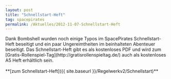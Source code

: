 ```yaml
---
layout: post
title: "Schnellstart-Heft"
tag: spacepirates
permalink: /Aktuelles/2012-11-07-Schnellstart-Heft
---
```


<p>Dank Bombshell wurden noch einige Typos im SpacePirates Schnellstart-Heft beseitigt und ein paar Ungereimtheiten im beinhalteten Abenteuer beseitigt. Das Schnellstart-Heft gibt es als kostenloses PDF und wird zum [Gratis-Rollenspiel-Tag](http://gratisrollenspieltag.de/) auch als kostenloses A5 Heft erhältlich sein.<br/>
<br/>
**[zum Schnellstart-Heft]({{ site.baseurl }}/Regelwerkv2/Schnellstart)**</p>

